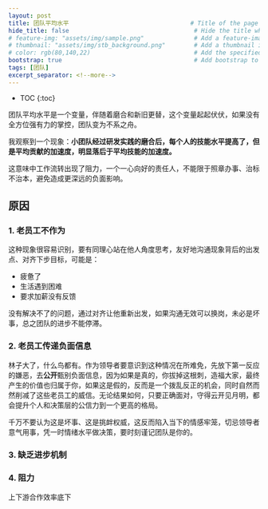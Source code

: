 ```yaml
---
layout: post
title: 团队平均水平                                  # Title of the page
hide_title: false                                   # Hide the title when displaying the post, but shown in lists of posts
# feature-img: "assets/img/sample.png"              # Add a feature-image to the post
# thumbnail: "assets/img/stb_background.png"        # Add a thumbnail image on blog view
# color: rgb(80,140,22)                             # Add the specified color as feature image, and change link colors in post
bootstrap: true                                     # Add bootstrap to the page
tags: [团队]
excerpt_separator: <!--more-->
---
```


<!--more-->
* TOC
{:toc}

团队平均水平是一个变量，伴随着磨合和新旧更替，这个变量起起伏伏，如果没有全方位强有力的掌控，团队变为不系之舟。

我观察到一个现象：**小团队经过研发实践的磨合后，每个人的技能水平提高了，但是平均贡献的加速度，明显落后于平均技能的加速度。**

这意味中工作流转出现了阻力，一个一心向好的责任人，不能限于照章办事、治标不治本，避免造成更深远的负面影响。

## 原因

### 1. 老员工不作为

这种现象很容易识别，要有同理心站在他人角度思考，友好地沟通现象背后的出发点、对齐下步目标，可能是：

* 疲惫了
* 生活遇到困难
* 要求加薪没有反馈

没有解决不了的问题，通过对齐让他重新出发，如果沟通无效可以换岗，未必是坏事，总之团队的进步不能停滞。

### 2. 老员工传递负面信息

林子大了，什么鸟都有。作为领导者要意识到这种情况在所难免，先放下第一反应的嫌恶，去**公开**甄别负面信息，因为如果是真的，你拔掉这根刺，造福大家，最终产生的价值也归属于你，如果这是假的，反而是一个拨乱反正的机会，同时自然而然削减了这些老员工的威信。无论结果如何，只要正确面对，守得云开见月明，都会提升个人和决策层的公信力到一个更高的格局。

千万不要认为这是坏事、这是挑衅权威，这反而陷入当下的情感牢笼，切忌领导者意气用事，凭一时情绪水平做决策，要时刻谨记团队是你的。

### 3. 缺乏进步机制

### 4. 阻力

上下游合作效率底下